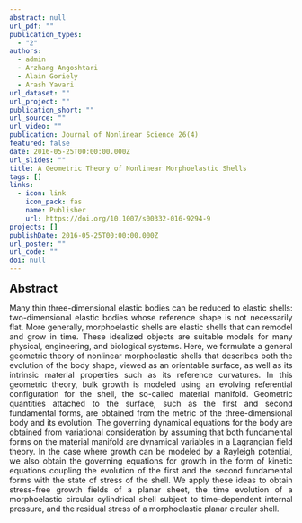 ```yaml
---
abstract: null
url_pdf: ""
publication_types:
  - "2"
authors:
  - admin
  - Arzhang Angoshtari
  - Alain Goriely
  - Arash Yavari
url_dataset: ""
url_project: ""
publication_short: ""
url_source: ""
url_video: ""
publication: Journal of Nonlinear Science 26(4)
featured: false
date: 2016-05-25T00:00:00.000Z
url_slides: ""
title: A Geometric Theory of Nonlinear Morphoelastic Shells
tags: []
links:
  - icon: link
    icon_pack: fas
    name: Publisher
    url: https://doi.org/10.1007/s00332-016-9294-9
projects: []
publishDate: 2016-05-25T00:00:00.000Z
url_poster: ""
url_code: ""
doi: null
---
```

<big><big><b>Abstract</b></big></big>
<div style="text-align: justify">Many thin three-dimensional elastic
  bodies can be reduced to elastic shells: two-dimensional elastic bodies whose
  reference shape is not necessarily flat. More generally, morphoelastic shells
  are elastic shells that can remodel and grow in time. These idealized objects
  are suitable models for many physical, engineering, and biological systems.
  Here, we formulate a general geometric theory of nonlinear morphoelastic
  shells that describes both the evolution of the body shape, viewed as an
  orientable surface, as well as its intrinsic material properties such as its
  reference curvatures. In this geometric theory, bulk growth is modeled using
  an evolving referential configuration for the shell, the so-called material
  manifold. Geometric quantities attached to the surface, such as the first and
  second fundamental forms, are obtained from the metric of the
  three-dimensional body and its evolution. The governing dynamical equations
  for the body are obtained from variational consideration by assuming that both
  fundamental forms on the material manifold are dynamical variables in a
  Lagrangian field theory. In the case where growth can be modeled by a Rayleigh
  potential, we also obtain the governing equations for growth in the form of
  kinetic equations coupling the evolution of the first and the second
  fundamental forms with the state of stress of the shell. We apply these ideas
  to obtain stress-free growth fields of a planar sheet, the time evolution of a
  morphoelastic circular cylindrical shell subject to time-dependent internal
  pressure, and the residual stress of a morphoelastic planar circular
  shell.</div>